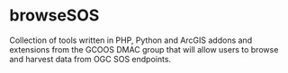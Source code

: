 # browseSOS
Collection of tools written in PHP, Python and ArcGIS addons and extensions from the GCOOS DMAC group that will allow users to browse and harvest data from OGC SOS endpoints.

